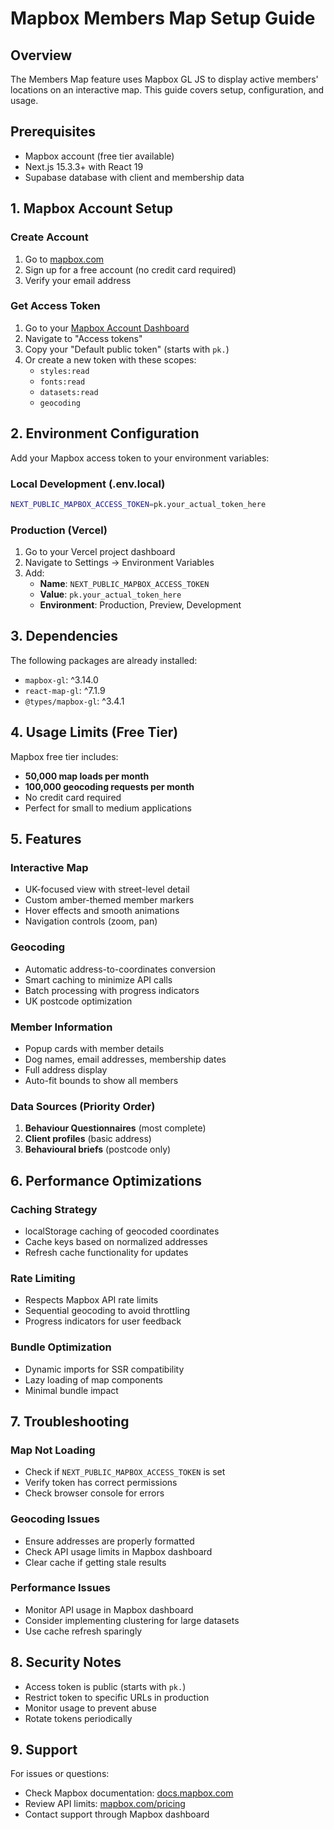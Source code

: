 # Mapbox Members Map Setup Guide

## Overview
The Members Map feature uses Mapbox GL JS to display active members' locations on an interactive map. This guide covers setup, configuration, and usage.

## Prerequisites
- Mapbox account (free tier available)
- Next.js 15.3.3+ with React 19
- Supabase database with client and membership data

## 1. Mapbox Account Setup

### Create Account
1. Go to [mapbox.com](https://account.mapbox.com/auth/signup/)
2. Sign up for a free account (no credit card required)
3. Verify your email address

### Get Access Token
1. Go to your [Mapbox Account Dashboard](https://account.mapbox.com/)
2. Navigate to "Access tokens"
3. Copy your "Default public token" (starts with `pk.`)
4. Or create a new token with these scopes:
   - `styles:read`
   - `fonts:read`
   - `datasets:read`
   - `geocoding`

## 2. Environment Configuration

Add your Mapbox access token to your environment variables:

### Local Development (.env.local)
```bash
NEXT_PUBLIC_MAPBOX_ACCESS_TOKEN=pk.your_actual_token_here
```

### Production (Vercel)
1. Go to your Vercel project dashboard
2. Navigate to Settings → Environment Variables
3. Add:
   - **Name**: `NEXT_PUBLIC_MAPBOX_ACCESS_TOKEN`
   - **Value**: `pk.your_actual_token_here`
   - **Environment**: Production, Preview, Development

## 3. Dependencies

The following packages are already installed:
- `mapbox-gl`: ^3.14.0
- `react-map-gl`: ^7.1.9
- `@types/mapbox-gl`: ^3.4.1

## 4. Usage Limits (Free Tier)

Mapbox free tier includes:
- **50,000 map loads per month**
- **100,000 geocoding requests per month**
- No credit card required
- Perfect for small to medium applications

## 5. Features

### Interactive Map
- UK-focused view with street-level detail
- Custom amber-themed member markers
- Hover effects and smooth animations
- Navigation controls (zoom, pan)

### Geocoding
- Automatic address-to-coordinates conversion
- Smart caching to minimize API calls
- Batch processing with progress indicators
- UK postcode optimization

### Member Information
- Popup cards with member details
- Dog names, email addresses, membership dates
- Full address display
- Auto-fit bounds to show all members

### Data Sources (Priority Order)
1. **Behaviour Questionnaires** (most complete)
2. **Client profiles** (basic address)
3. **Behavioural briefs** (postcode only)

## 6. Performance Optimizations

### Caching Strategy
- localStorage caching of geocoded coordinates
- Cache keys based on normalized addresses
- Refresh cache functionality for updates

### Rate Limiting
- Respects Mapbox API rate limits
- Sequential geocoding to avoid throttling
- Progress indicators for user feedback

### Bundle Optimization
- Dynamic imports for SSR compatibility
- Lazy loading of map components
- Minimal bundle impact

## 7. Troubleshooting

### Map Not Loading
- Check if `NEXT_PUBLIC_MAPBOX_ACCESS_TOKEN` is set
- Verify token has correct permissions
- Check browser console for errors

### Geocoding Issues
- Ensure addresses are properly formatted
- Check API usage limits in Mapbox dashboard
- Clear cache if getting stale results

### Performance Issues
- Monitor API usage in Mapbox dashboard
- Consider implementing clustering for large datasets
- Use cache refresh sparingly

## 8. Security Notes

- Access token is public (starts with `pk.`)
- Restrict token to specific URLs in production
- Monitor usage to prevent abuse
- Rotate tokens periodically

## 9. Support

For issues or questions:
- Check Mapbox documentation: [docs.mapbox.com](https://docs.mapbox.com/)
- Review API limits: [mapbox.com/pricing](https://www.mapbox.com/pricing/)
- Contact support through Mapbox dashboard
